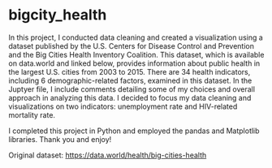 # bigcity_health


In this project, I conducted data cleaning and created a visualization using a dataset published by the U.S. Centers for Disease Control and Prevention and the Big Cities Health Inventory Coalition. This dataset, which is available on data.world and linked below, provides information about public health in the largest U.S. cities from 2003 to 2015. There are 34 health indicators, including 6 demographic-related factors, examined in this dataset. In the Juptyer file, I include comments detailing some of my choices and overall approach in analyzing this data. I decided to focus my data cleaning and visualizations on two indicators: unemployment rate and HIV-related mortality rate.

I completed this project in Python and employed the pandas and Matplotlib libraries. Thank you and enjoy!

Original dataset: https://data.world/health/big-cities-health
